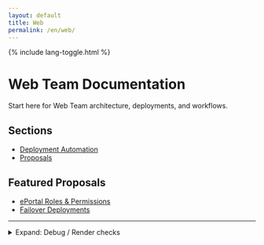 ```yaml
---
layout: default
title: Web
permalink: /en/web/
---
```


{% include lang-toggle.html %}

# Web Team Documentation

Start here for Web Team architecture, deployments, and workflows.

## Sections
- [Deployment Automation](./deployment-automation/)
- [Proposals](./proposals/)

## Featured Proposals
- [ePortal Roles & Permissions](./proposals/ePortal-roles/)
- [Failover Deployments](./proposals/failover-deployments/)

---

<details markdown="1">
  <summary>Expand: Debug / Render checks</summary>

Temporary collapsible to monitor styling and markdown processing.

```bash
echo "Hello from /en/web/index.md within collapsible"
ls -la
```
</details>